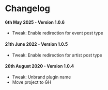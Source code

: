 # Changelog

#### 6th May 2025 - Version 1.0.6

-   Tweak: Enable redirection for event post type

#### 21th June 2022 - Version 1.0.5

-   Tweak: Enable redirection for artist post type

#### 26th August 2020 - Version 1.0.4

-   Tweak: Unbrand plugin name
-   Move project to GH
